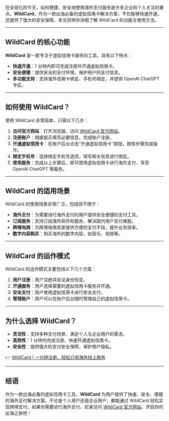 在全球化的今天，如何便捷、安全地使用海外支付服务是许多企业和个人关注的重点。**WildCard**，作为一款出海必备的虚拟信用卡解决方案，不仅能够快速开通，还提供了强大的安全保障。本文将带你详细了解 WildCard 的功能与使用方法。

---

## WildCard 的核心功能

**WildCard** 是一款专注于虚拟信用卡服务的工具，具有以下特点：

- **快速开通**：1 分钟内即可完成注册并开通虚拟信用卡。
- **安全便捷**：提供安全的支付环境，保护用户的支付信息。
- **多功能支持**：支持海外信用卡绑定、手机号绑定，并提供 OpenAI ChatGPT 专区。

---

## 如何使用 WildCard？

使用 WildCard 非常简单，只需以下几步：

1. **访问官方网站**：打开浏览器，访问 [WildCard 官方网站](https://bit.ly/bewildcard)。
2. **注册账户**：根据提示填写必要信息，完成账户注册。
3. **开通虚拟信用卡**：在账户后台点击“开通虚拟信用卡”按钮，按照步骤完成操作。
4. **绑定手机号**：选择绑定手机号选项，填写相关信息进行绑定。
5. **使用服务**：完成以上步骤后，即可使用虚拟信用卡进行海外支付，享受 OpenAI ChatGPT 等服务。

---

## WildCard 的适用场景

WildCard 的使用场景非常广泛，包括但不限于：

- **海外支付**：为需要进行海外支付的用户提供安全便捷的支付工具。
- **订阅服务**：支持订阅海外软件和服务，解决国内用户支付难题。
- **跨境电商**：为跨境电商卖家提供方便的支付手段，提升业务效率。
- **数字内容购买**：购买海外的数字内容，如音乐、视频等。

---

## WildCard 的运作模式

WildCard 的运作模式主要包括以下几个方面：

1. **用户注册**：用户注册并验证身份信息。
2. **开通服务**：用户选择需要的虚拟信用卡服务并开通。
3. **安全支付**：用户使用虚拟信用卡进行安全支付。
4. **管理账户**：用户可以在账户后台随时管理自己的虚拟信用卡。

---

## 为什么选择 WildCard？

- **灵活性**：支持多种支付场景，满足个人与企业用户的需求。
- **高效性**：1 分钟内完成注册，快速开通虚拟信用卡。
- **安全性**：提供强大的支付安全保障，保护用户隐私。

👉 [WildCard | 一分钟注册，轻松订阅海外线上服务](https://bit.ly/bewildcard)

---

## 结语

作为一款出海必备的虚拟信用卡工具，**WildCard** 为用户提供了快速、安全、便捷的海外支付解决方案。不论是个人用户还是企业用户，都能通过 WildCard 轻松实现跨境支付。如果你需要进行海外支付，赶紧访问 [WildCard 官方网站](https://bit.ly/bewildcard)，开启你的出海之旅吧！